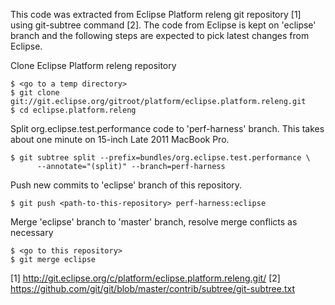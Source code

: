 This code was extracted from Eclipse Platform releng git repository [1] using
git-subtree command [2]. The code from Eclipse is kept on 'eclipse' branch and
the following steps are expected to pick latest changes from Eclipse.

Clone Eclipse Platform releng repository

    $ <go to a temp directory>
    $ git clone git://git.eclipse.org/gitroot/platform/eclipse.platform.releng.git
    $ cd eclipse.platform.releng

Split org.eclipse.test.performance code to 'perf-harness' branch. This takes about
one minute on 15-inch Late 2011 MacBook Pro.

    $ git subtree split --prefix=bundles/org.eclipse.test.performance \
          --annotate="(split)" --branch=perf-harness 

Push new commits to 'eclipse' branch of this repository.

    $ git push <path-to-this-repository> perf-harness:eclipse

Merge 'eclipse' branch to 'master' branch, resolve merge conflicts as necessary

    $ <go to this repository>
    $ git merge eclipse


[1] http://git.eclipse.org/c/platform/eclipse.platform.releng.git/
[2] https://github.com/git/git/blob/master/contrib/subtree/git-subtree.txt
